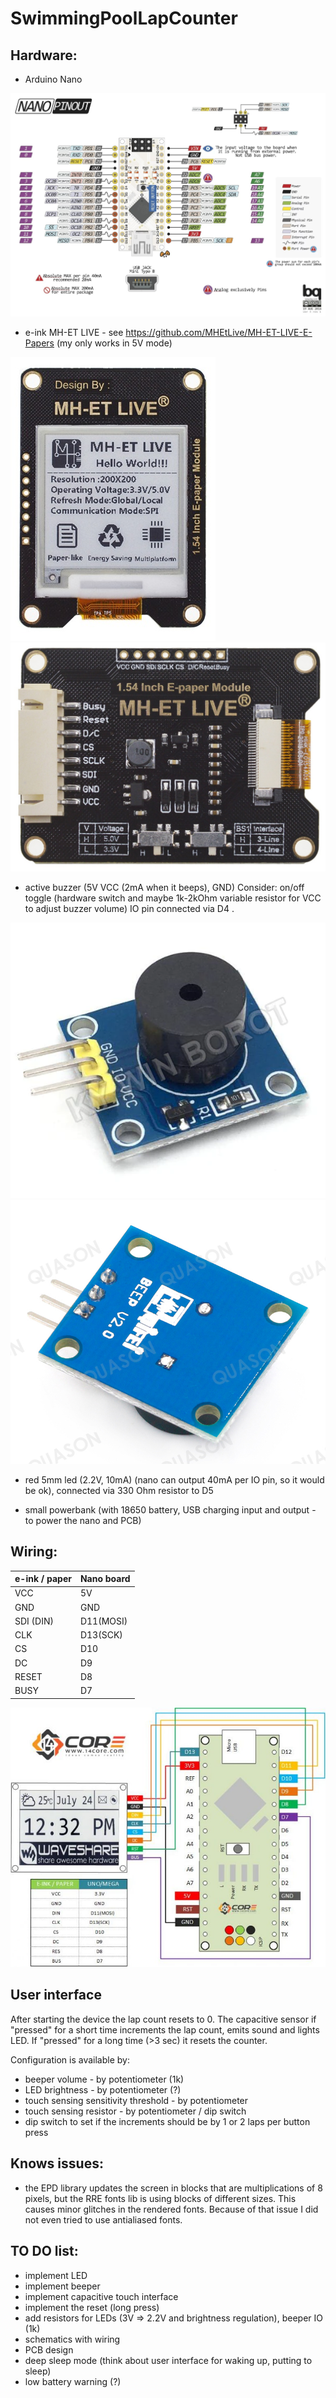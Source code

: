 # SwimmingPoolLapCounter

## Hardware:
- Arduino Nano

![nano pinout](docs/nano_pinout.png "nano pinout")

- e-ink MH-ET LIVE - see https://github.com/MHEtLive/MH-ET-LIVE-E-Papers 
(my only works in 5V mode)

![MH-ET LIVE 1.54 e-paper module](docs/mh-et-black_white.png "MH-ET LIVE 1.54 e-paper module")
![MH-ET LIVE 1.54 e-paper module](docs/mh-et-back.png "MH-ET LIVE 1.54 e-paper module")

- active buzzer (5V VCC (2mA when it beeps), GND)
 Consider: on/off toggle (hardware switch and maybe 1k-2kOhm variable resistor for VCC to adjust buzzer volume)
 IO pin connected via D4 .

![buzzer top](docs/buzzer1.png "buzzer top")
![buzzer bottom](docs/buzzer2.png "buzzer bottom")

 - red 5mm led (2.2V, 10mA) (nano can output 40mA per IO pin, so it would be ok), connected via 330 Ohm resistor to D5

 - small powerbank (with 18650 battery, USB charging input and output - to power the nano and PCB)

## Wiring:

| e-ink / paper | Nano board |
|---------------|------------|
| VCC           | 5V         |
| GND           | GND        |
| SDI (DIN)     | D11(MOSI)  |
| CLK           | D13(SCK)   |
| CS            | D10        |
| DC            | D9         |
| RESET         | D8         |
| BUSY          | D7         |

![wiring](docs/guide-wiring-eink-epaper-module-schematics-diagram-14core-768x633.jpg "wiring")

## User interface

After starting the device the lap count resets to 0.
The capacitive sensor if "pressed" for a short time increments the lap count, emits sound and lights LED.
If "pressed" for a long time (>3 sec) it resets the counter.

Configuration is available by:
- beeper volume - by potentiometer (1k)
- LED brightness - by potentiometer (?)
- touch sensing sensitivity threshold - by potentiometer
- touch sensing resistor - by potentiometer / dip switch
- dip switch to set if the increments should be by 1 or 2 laps per button press

## Knows issues:
- the EPD library updates the screen in blocks that are multiplications of 8 pixels, but the RRE fonts lib is using blocks of different sizes. This causes minor glitches in the rendered fonts. Because of that issue I did not even tried to use antialiased fonts.

## TO DO list:
- implement LED
- implement beeper
- implement capacitive touch interface
- implement the reset (long press)
- add resistors for LEDs (3V => 2.2V and brightness regulation), beeper IO (1k)
- schematics with wiring
- PCB design 
- deep sleep mode (think about user interface for waking up, putting to sleep)
- low battery warning (?)